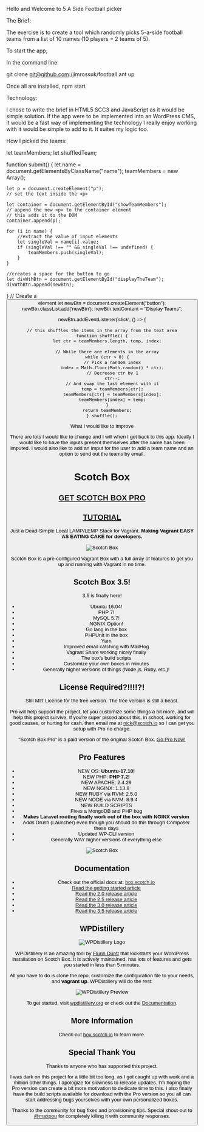 Hello and Welcome to 5 A Side Football picker

The Brief:

The exercise is to create a tool which randomly picks 5-a-side football teams from a list of 10 names (10 players = 2 teams of 5).


To start the app, 

In the command line:

git clone git@github.com:/jimrossuk/football
ant up

Once all are installed, 
npm start



Technology:

I chose to write the brief in HTML5 SCC3 and JavaScript as it would be simple solution. If the app were to be implemented into an WordPress CMS, it would be a fast way of implementing the technology
 I really enjoy working with it would be simple to add to it. It suites my logic too.


How I picked the teams:


let teamMembers;
let shuffledTeam;

function submit() {
    let name = document.getElementsByClassName("name");
    teamMembers = new Array();


    let p = document.createElement("p");
    // set the text inside the <p> 

    let container = document.getElementById("showTeamMembers");
    // append the new <p> to the container element
    // this adds it to the DOM
    container.append(p);

    for (i in name) {
        //extract the value of input elements
        let singleVal = name[i].value;
        if (singleVal !== "" && singleVal !== undefined) {
            teamMembers.push(singleVal);
        }
    }

    //creates a space for the button to go 
    let divWthBtn = document.getElementById("displayTheTeam");
    divWthBtn.append(newBtn);

}
// Create a <button> element
let newBtn = document.createElement("button");
newBtn.classList.add('newBtn');
newBtn.textContent = "Display Teams";

newBtn.addEventListener('click', () => {


    // this shuffles the items in the array from the text area
    function shuffle() {
        let ctr = teamMembers.length, temp, index;

        // While there are elements in the array
        while (ctr > 0) {
            // Pick a random index
            index = Math.floor(Math.random() * ctr);
            // Decrease ctr by 1
            ctr--;
            // And swap the last element with it
            temp = teamMembers[ctr];
            teamMembers[ctr] = teamMembers[index];
            teamMembers[index] = temp;
        }
        return teamMembers;
    } shuffle();



What I would like to improve

There are lots I would like to change and I will when I get back to this app. Ideally I would like to have the inputs present themselves after the name has been imputed.
I would also like to add an imput for the user to add a team name and an option to send out the teams by email.








# Scotch Box

## [GET SCOTCH BOX PRO](https://box.scotch.io/pro)

## [TUTORIAL](https://box.scotch.io)

Just a Dead-Simple Local LAMP/LEMP Stack for Vagrant. **Making Vagrant EASY AS EATING CAKE for developers.**

![Scotch Box](https://box.scotch.io/img/pro-banner.png)

Scotch Box is a pre-configured Vagrant Box with a full array of features to get you up and running with Vagrant in no time.


## Scotch Box 3.5!

3.5 is finally here!

* Ubuntu 16.04!
* PHP 7!
* MySQL 5.7!
* NGNIX Option!
* Go lang in the box
* PHPUnit in the box
* Yarn
* Improved email catching with MailHog
* Vagrant Share working nicely finally
* The box's build scripts
* Customize your own boxes in minutes
* Generally higher versions of things (Node.js, Ruby, etc.)!


## License Required?!!!!?!

Still MIT License for the free version. The free version is still a beast.

Pro will help support the project, let you customize some things a bit more, and will help this project survive. If you're super pissed about this, in school, working for good causes, or hurting for cash, then email me at nick@scotch.io so I can get you setup with Pro no charge.

"Scotch Box Pro" is a paid version of the original Scotch Box. [Go Pro Now!](https://box.scotch.io/pro)


## Pro Features

* NEW OS: **Ubuntu-17.10!**
* NEW PHP: **PHP 7.2!**
* NEW APACHE: 2.4.29
* NEW NGINX: 1.13.8
* NEW RUBY via RVM: 2.5.0
* NEW NODE via NVM: 8.9.4
* NEW BUILD SCRIPTS
* Fixes a MongoDB and PHP bug
* **Makes Laravel routing finally work out of the box with NGINX version**
* Adds Drush (Launcher) even though you should do this through Composer these days
* Updated WP-CLI version
* Generally WAY higher versions of everything else

![Scotch Box](https://box.scotch.io/img/terminal.png)

## Documentation

* Check out the official docs at: [box.scotch.io](https://box.scotch.io)
* [Read the getting started article](https://scotch.io/bar-talk/introducing-scotch-box-a-vagrant-lamp-stack-that-just-works)
* [Read the 2.0 release article](https://scotch.io/bar-talk/announcing-scotch-box-2-0-our-dead-simple-vagrant-lamp-stack-improved)
* [Read the 2.5 release article](https://scotch.io/bar-talk/announcing-scotch-box-2-5)
* [Read the 3.0 release article](https://scotch.io/bar-talk/announcing-scotch-box-30-and-scotch-box-pro)
* [Read the 3.5 release article](https://scotch.io/bar-talk/announcing-scotch-box-v35-and-scotch-box-pro-v15-the-big-switcheroo)



## WPDistillery

![WPDistillery Logo](http://files.flurinduerst.ch/wpdistillery/wpdistillery_bright.png)

WPDistillery is an amazing tool by [Flurin Dürst](https://twitter.com/flurinduerst) that kickstarts your WordPress installation on Scotch Box. It is actively maintained, has lots of features and gets you started in less than 5 minutes.

All you have to do is clone the repo, customize the configuration file to your needs, and <b>vagrant up</b>. WPDistillery will do the rest:

![WPDistillery Preview](http://files.flurinduerst.ch/wpdistillery/wpdistillery_terminal_small.png)

To get started, visit [wpdistillery.org](https://wpdistillery.org) or check out the [Documentation](https://github.com/flurinduerst/WPDistillery).


## More Information

Check-out [box.scotch.io](https://box.scotch.io) to learn more.




## Special Thank You

Thanks to anyone who has supported this project.

I was dark on this project for a little bit too long, as I got caught up with work and a million other things. I apologize for slowness to release updates. I'm hoping the Pro version can create a bit more motivation to dedicate time to this. I also finally have the build scripts available for download with the Pro version so you all can start addressing bugs yourselves with your own personalized boxes.

Thanks to the community for bug fixes and provisioning tips. Special shout-out to [@maxpou](https://github.com/maxpou) for completely killing it with community responses. 
